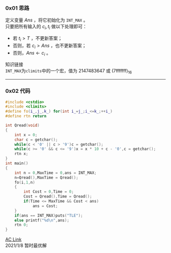 ### 0x01 思路
定义变量 $Ans$ ，将它初始化为 `INT_MAX` 。  
只要把所有输入的 $c_i,t_i$ 做以下处理即可：
- 若 $t_i > T$ ，不更新答案；
- 否则，若 $c_i > Ans$ ，也不更新答案；
- 否则，$Ans \gets c_i$ 。

知识链接  
`INT_MAX`为`climits`中的一个宏，值为 $2147483647$ 或 $(\mathrm{7fffffff})_{16}$

------------
### 0x02 代码
```cpp
#include <cstdio>
#include <climits> 
#define fo(i_,j_,k_) for(int i_=j_;i_<=k_;++i_)
#define rtn return

int Qread(void)
{
	int x = 0;
	char c = getchar();
	while(c < '0' || c > '9')c = getchar();
	while(c >= '0' && c <= '9')x = x * 10 + c - '0',c = getchar();
	rtn x;
}
int main()
{
	int n = 0,MaxTime = 0,ans = INT_MAX;
	n=Qread(),MaxTime = Qread();
	fo(i,1,n)
	{
		int Cost = 0,Time = 0;
		Cost = Qread(),Time = Qread();
		if(Time <= MaxTime && Cost < ans)
			ans = Cost;
	}
	if(ans == INT_MAX)puts("TLE");
	else printf("%d\n",ans);
	rtn 0;
}
```
[AC Link](https://www.luogu.com.cn/record/44727175)   
2021/1/8 暂时最优解